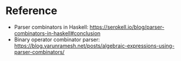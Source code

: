 # Reference
- Parser combinators in Haskell: https://serokell.io/blog/parser-combinators-in-haskell#conclusion
- Binary operator combinator parser: https://blog.varunramesh.net/posts/algebraic-expressions-using-parser-combinators/